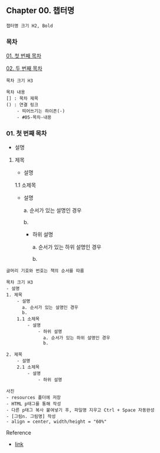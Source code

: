 ## Chapter 00. 챕터명

```
챕터명 크기 H2, Bold
```

### 목차

[01. 첫 번째 목차](#01-목차-내용)

[02. 두 번째 목차](#02-목차-내용)

```
목차 크기 H3

목차 내용
[] : 목차 제목
() : 연결 링크
	- 띄어쓰기는 하이픈(-)
	- #05-목차-내용
```



### 01. 첫 번째 목차

- 설명

1. 제목

   - 설명

   1.1 소제목

   - 설명

     a. 순서가 있는 설명인 경우

     b. 

     - 하위 설명

       a. 순서가 있는 하위 설명인 경우

       b. 

```
글머리 기호와 번호는 책의 순서를 따름

목차 크기 H3
- 설명
1. 제목
	- 설명
	  a. 순서가 있는 설명인 경우
	  b. 
	1.1 소제목
		- 설명
			- 하위 설명
			  a. 순서가 있는 하위 설명인 경우 
			  b.
			
2. 제목
	- 설명
	2.1 소제목
		- 설명
			- 하위 설명
			
사진
- resources 폴더에 저장
- HTML p태그를 통해 작성
- 다른 p태그 복사 붙여넣기 후, 파일명 지우고 Ctrl + Space 자동완성
- [그림n. 그림명] 작성
- align = center, width/height = "60%"
```



Reference

- [link](link)